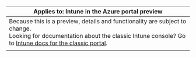 |Applies to: Intune in the Azure portal preview |
|--|
|Because this is a preview, details and functionality are subject to change.<br>Looking for documentation about the classic Intune console? Go to [Intune docs for the classic portal](https://docs.microsoft.com/intune/).|
| |

